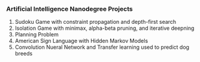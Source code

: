### Artificial Intelligence Nanodegree Projects

1. Sudoku Game with constraint propagation and depth-first search
2. Isolation Game with minimax, alpha-beta pruning, and iterative deepning
3. Planning Problem
4. American Sign Language with Hidden Markov Models
5. Convolution Nueral Network and Transfer learning used to predict dog breeds
